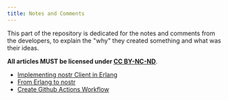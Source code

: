 ```yaml
---
title: Notes and Comments
---
```


This part of the repository is dedicated for the notes and comments
from the developers, to explain the "why" they created something and
what was their ideas. 

**All articles MUST be licensed under [CC
BY-NC-ND](https://creativecommons.org/licenses/by-nc-nd/4.0/)**.

 - [Implementing nostr Client in Erlang](0003-implementing-nostr-client-in-erlang)
 - [From Erlang to nostr](0002-from-erlang-to-nostr)
 - [Create Github Actions Workflow](0001-create-github-actions-workflow)
